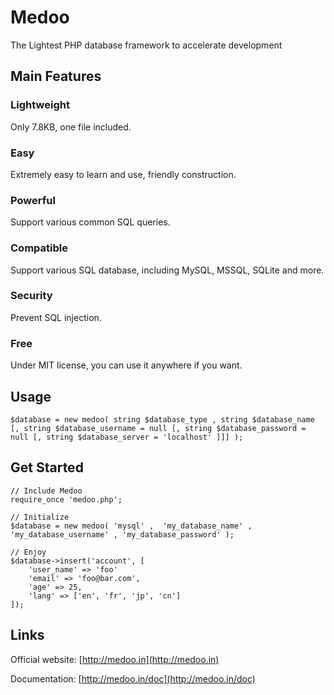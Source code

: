 Medoo
=====

The Lightest PHP database framework to accelerate development

Main Features
----------------
### Lightweight ###
Only 7.8KB, one file included.

### Easy ###
Extremely easy to learn and use, friendly construction.

### Powerful ###
Support various common SQL queries.

### Compatible ###
Support various SQL database, including MySQL, MSSQL, SQLite and more.

### Security ###
Prevent SQL injection.

### Free ###
Under MIT license, you can use it anywhere if you want.

Usage
-------
```
$database = new medoo( string $database_type , string $database_name [, string $database_username = null [, string $database_password = null [, string $database_server = 'localhost' ]]] );
```

Get Started
-------------
```
// Include Medoo
require_once 'medoo.php';

// Initialize
$database = new medoo( 'mysql' ,  'my_database_name' , 'my_database_username' , 'my_database_password' );

// Enjoy
$database->insert('account', [
	'user_name' => 'foo'
	'email' => 'foo@bar.com',
	'age' => 25,
	'lang' => ['en', 'fr', 'jp', 'cn']
]);
```

Links
------
Official website: [http://medoo.in](http://medoo.in)

Documentation: [http://medoo.in/doc](http://medoo.in/doc)
